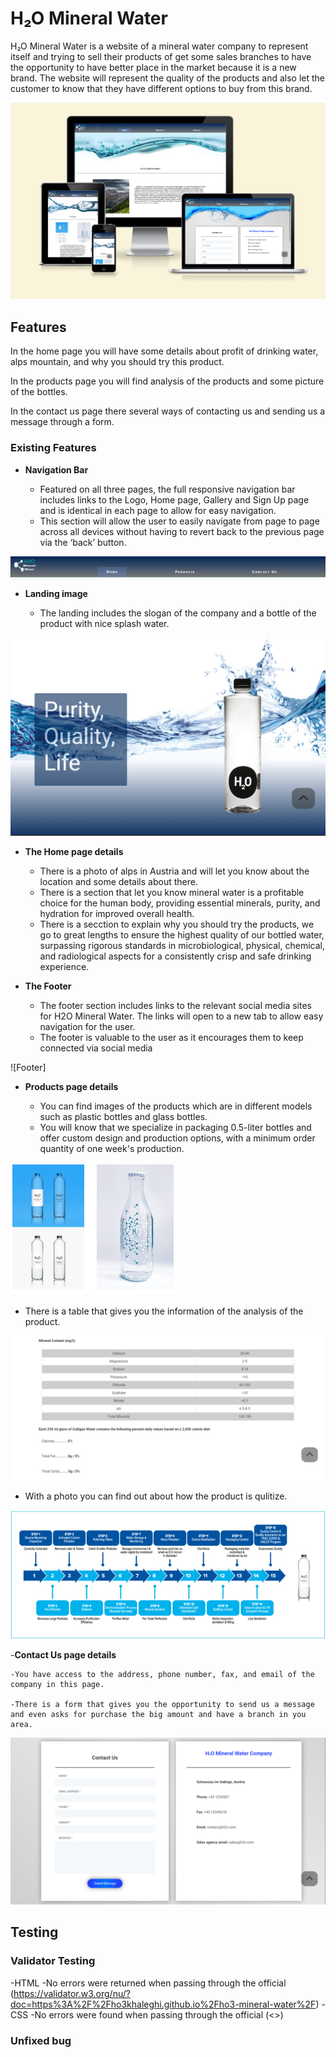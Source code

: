 # H&#8322;O Mineral Water

H&#8322;O Mineral Water is a website of a mineral water company to represent itself and trying to sell their products of get some sales branches to have the opportunity to have better place in the market because it is a new brand. The website will represent the quality of the products and also let the customer to know that they have different options to buy from this brand.

![Responsice Mockup](https://github.com/ho3khaleghi/ho3-mineral-water/blob/main/assets/screenshots/h2o_mockup.png)

## Features

In the home page you will have some details about profit of drinking water, alps mountain, and why you should try this product.

In the products page you will find analysis of the products and some picture of the bottles.

In the contact us page there several ways of contacting us and sending us a message through a form.

### Existing Features

- __Navigation Bar__

  - Featured on all three pages, the full responsive navigation bar includes links to the Logo, Home page, Gallery and Sign Up page and is identical in each page to allow for easy navigation.
  - This section will allow the user to easily navigate from page to page across all devices without having to revert back to the previous page via the ‘back’ button.

![Nav Bar](https://github.com/ho3khaleghi/ho3-mineral-water/blob/main/assets/screenshots/header-section.png)

- __Landing image__

  - The landing includes the slogan of the company and a bottle of the product with nice splash water.

![Landing Image](https://github.com/ho3khaleghi/ho3-mineral-water/blob/main/assets/screenshots/landing-image.png)

- __The Home page details__

  - There is a photo of alps in Austria and will let you know about the location and some details about there.
  - There is a section that let you know mineral water is a profitable choice for the human body, providing essential minerals, purity, and hydration for improved overall health.
  - There is a secction to explain why you should try the products, we go to great lengths to ensure the highest quality of our bottled water, surpassing rigorous standards in microbiological, physical, chemical, and radiological aspects for a consistently crisp and safe drinking experience.

- __The Footer__

  - The footer section includes links to the relevant social media sites for H2O Mineral Water. The links will open to a new tab to allow easy navigation for the user.
  - The footer is valuable to the user as it encourages them to keep connected via social media

![Footer]

- __Products page details__

  - You can find images of the products which are in different models such as plastic bottles and glass bottles.
  - You will know that we specialize in packaging 0.5-liter bottles and offer custom design and production options, with a minimum order quantity of one week's production.

![Bottles](https://github.com/ho3khaleghi/ho3-mineral-water/blob/main/assets/screenshots/products.png)

  - There is a table that gives you the information of the analysis of the product.

![Table](https://github.com/ho3khaleghi/ho3-mineral-water/blob/main/assets/screenshots/analysis-section.png)

  - With a photo you can find out about how the product is qulitize.

![Quality Steps](https://github.com/ho3khaleghi/ho3-mineral-water/blob/main/assets/screenshots/quality-steps.png)

-__Contact Us page details__

    -You have access to the address, phone number, fax, and email of the company in this page.

    -There is a form that gives you the opportunity to send us a message and even asks for purchase the big amount and have a branch in you area.

![Contact Us](https://github.com/ho3khaleghi/ho3-mineral-water/blob/main/assets/screenshots/contact-page.png)

## Testing

### Validator Testing

-HTML
    -No errors were returned when passing through the official (<https://validator.w3.org/nu/?doc=https%3A%2F%2Fho3khaleghi.github.io%2Fho3-mineral-water%2F>)
-CSS
    -No errors were found when passing through the official (<>)

### Unfixed bug
